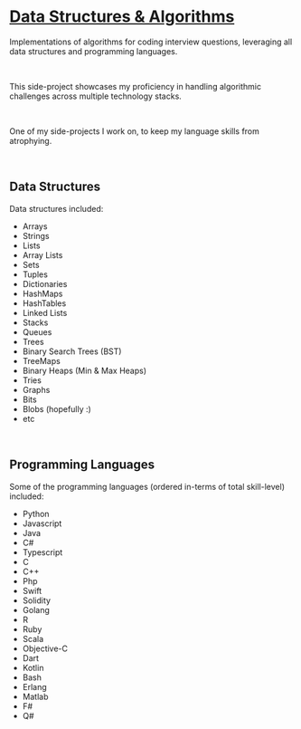 

# [Data Structures & Algorithms](#)

Implementations of algorithms for coding interview questions, leveraging all data structures and programming languages.

<br />

This side-project showcases my proficiency in handling algorithmic challenges across multiple technology stacks.

<br />

One of my side-projects I work on, to keep my language skills from atrophying.

<br />

## Data Structures

Data structures included:

- Arrays
- Strings
- Lists
- Array Lists
- Sets
- Tuples
- Dictionaries
- HashMaps
- HashTables
- Linked Lists
- Stacks
- Queues
- Trees
- Binary Search Trees (BST)
- TreeMaps
- Binary Heaps (Min & Max Heaps)
- Tries
- Graphs
- Bits
- Blobs (hopefully :)
- etc

<br />

## Programming Languages

Some of the programming languages (ordered in-terms of total skill-level) included:

- Python
- Javascript
- Java
- C#
- Typescript
- C
- C++
- Php
- Swift
- Solidity
- Golang
- R
- Ruby
- Scala
- Objective-C
- Dart
- Kotlin
- Bash
- Erlang
- Matlab
- F#
- Q#